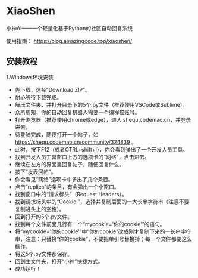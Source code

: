 # XiaoShen
小神AI——一个轻量化基于Python的社区自动回复系统

使用指南： https://blog.amazingcode.top/xiaoshen/

## 安装教程
1.Windows环境安装
- 先下载，选择“Download ZIP”。
- 耐心等待下载完成。
- 解压文件夹，并打开目录下的5个.py文件（推荐使用VSCode或Sublime）。
- 众所周知，你的自动回复机器人需要一个编程猫账号。
- 打开浏览器（推荐使用chrome或edge），进入 shequ.codemao.cn，并登录进去。
- 待登陆完成，随便打开一个帖子，如 https://shequ.codemao.cn/community/324839 。
- 此时，按下F12（或者CTRL+shift+I），你会看到弹出了一个开发人员工具。
- 找到开发人员工具窗口上方的选项卡的“网络”，点击进去。
- 继续在左方的界面里回复帖子，随便回复什么。
- 按下“发表回帖”。
- 你会看见“网络”选项卡中多出了几个条目。
- 点击“replies”的条目，有会弹出一个小窗口。
- 找到窗口中的“请求标头”（Request Headers）。
- 找到请求标头中的“Cookie:”，选择并复制后面的一大长串字符串（注意不要复制进头上的空格）。
- 回到打开的5个.py文件。
- 找到每个文件前面几行有一个“mycookie='你的cookie'”的语句。
- 将“mycookie='你的cookie'”中“你的cookie”改成刚才复制下来的一长串字符串，注意：只替换“你的cookie”，不要把单引号替换掉；每一个文件都要这么操作。
- 将这5个.py文件都保存。
- 回到主文件夹，打开“小神”快捷方式。
- 成功运行！
